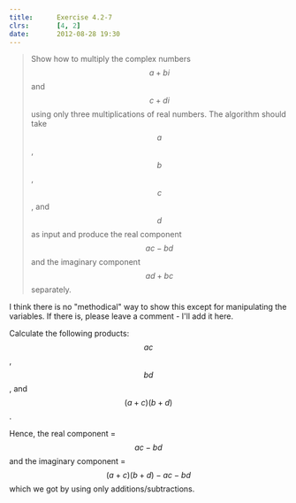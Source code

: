 ```yaml
---
title:      Exercise 4.2-7
clrs:       [4, 2]
date:       2012-08-28 19:30
---
```


>Show how to multiply the complex numbers $$a + bi$$ and $$c + di$$ using only three multiplications of real numbers. The algorithm should take $$a$$, $$b$$, $$c$$, and $$d$$ as input and produce the real component $$ac - bd$$ and the imaginary component $$ad + bc$$ separately.

I think there is no "methodical" way to show this except for manipulating the variables. If there is, please leave a comment - I'll add it here.

Calculate the following products: $$ac$$, $$bd$$, and $$(a + c)(b + d)$$.

Hence, the real component = $$ac - bd$$ and the imaginary component = $$(a + c)(b + d) - ac - bd$$ which we got by using only additions/subtractions.